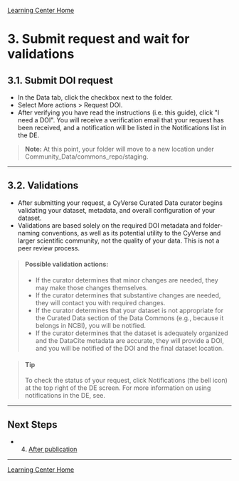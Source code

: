 [Learning Center Home](http://learning.cyverse.org/)

# 3. Submit request and wait for validations

## 3.1. Submit DOI request

-   In the Data tab, click the checkbox next to the folder.
-   Select More actions \> Request DOI.
-   After verifying you have read the instructions (i.e. this guide),
    click "I need a DOI". You will receive a verification email that
    your request has been received, and a notification will be listed in
    the Notifications list in the DE.

> **Note:** At this point, your folder will move to a new location under Community_Data/commons_repo/staging.

------------------------------------------------------------------------

## 3.2. Validations

-   After submitting your request, a CyVerse Curated Data curator begins
    validating your dataset, metadata, and overall configuration of your
    dataset.
-   Validations are based solely on the required DOI metadata and
    folder-naming conventions, as well as its potential utility to the
    CyVerse and larger scientific community, not the quality of your
    data. This is not a peer review process.

> #### Possible validation actions:
>
> - If the curator determines that minor changes are needed, they
> may make those changes themselves.
> - If the curator determines that substantive changes are needed,
> they will contact you with required changes.
> - If the curator determines that your dataset is not appropriate
> for the Curated Data section of the Data Commons (e.g., because
> it belongs in NCBI), you will be notified.
> -  If the curator determines that the dataset is adequately
> organized and the DataCite metadata are accurate, they will
> provide a DOI, and you will be notified of the DOI and the final
> dataset location.


> #### Tip
> To check the status of your request, click Notifications (the bell icon) at the top right of the DE screen. For more information on using notifications in the DE, see.

------------------------------------------------------------------------

## Next Steps

- 4. [After publication](https://cyverse-learning-materials.github.io/DOI_request_quickstart/after)

------------------------------------------------------------------------

[Learning Center Home](http://learning.cyverse.org/)